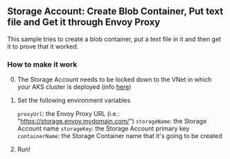 ## Storage Account: Create Blob Container, Put text file and Get it through Envoy Proxy

This sample tries to create a blob container, put a text file in it and then get it to prove that it worked.

### How to make it work

0.  The Storage Account needs to be locked down to the VNet in which your AKS cluster is deployed (info [here](https://docs.microsoft.com/en-us/azure/storage/common/storage-network-security))

1.  Set the following environment variables

    `proxyUrl`: the Envoy Proxy URL (i.e.: "https://storage.envoy.mydomain.com/")
    `storageName`: the Storage Account name
    `storageKey`: the Storage Account primary key
    `containerName`: the Storage Container name that it's going to be created

2.  Run!